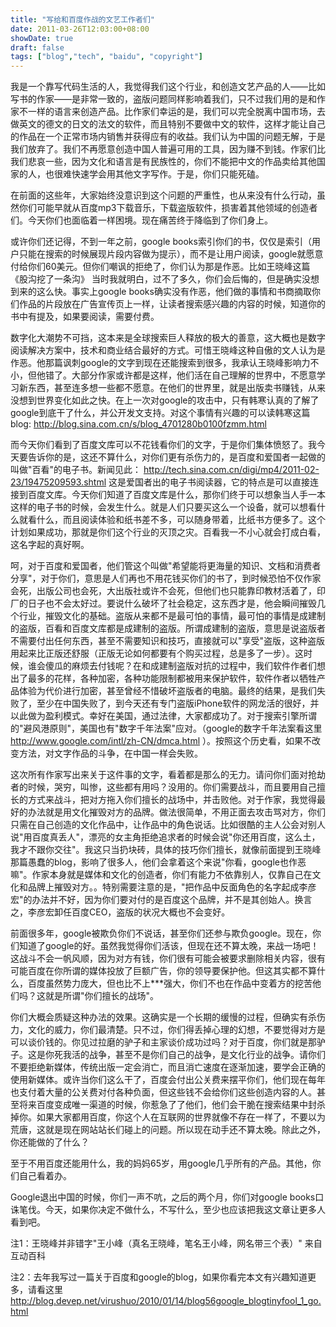 ```yaml
---
title: "写给和百度作战的文艺工作者们"
date: 2011-03-26T12:03:00+08:00
showDate: true
draft: false
tags: ["blog","tech", "baidu", "copyright"]
---
```


我是一个靠写代码生活的人，我觉得我们这个行业，和创造文艺产品的人——比如写书的作家——是非常一致的，盗版问题同样影响着我们，只不过我们用的是和作家不一样的语言来创造产品。比作家们幸运的是，我们可以完全脱离中国市场，去做英文的德文的日文的法文的软件，而且特别不要做中文的软件，这样才能让自己的作品在一个正常市场内销售并获得应有的收益。我们认为中国的问题无解，于是我们放弃了。我们不再愿意创造中国人普遍可用的工具，因为赚不到钱。作家们比我们悲哀一些，因为文化和语言是有民族性的，你们不能把中文的作品卖给其他国家的人，也很难快速学会用其他文字写作。于是，你们只能死磕。

在前面的这些年，大家始终没意识到这个问题的严重性，也从来没有什么行动，虽然你们可能早就从百度mp3下载音乐，下载盗版软件，损害着其他领域的创造者们。今天你们也面临着一样困境。现在痛苦终于降临到了你们身上。

或许你们还记得，不到一年之前，google books索引你们的书，仅仅是索引（用户只能在搜索的时候展现片段内容做为提示），而不是让用户阅读，google就愿意付给你们60美元。但你们嘲讽的拒绝了，你们认为那是作恶。比如王晓峰这篇 《股沟挖了一条沟》 当时我就明白，过不了多久，你们会后悔的，但是确实没想到来的这么快。事实上google books确实没有作恶，他们做的事情和书商摘取你们作品的片段放在广告宣传页上一样，让读者搜索感兴趣的内容的时候，知道你的书中有提及，如果要阅读，需要付费。

数字化大潮势不可挡，这本来是全球搜索巨人释放的极大的善意，这大概也是数字阅读解决方案中，技术和商业结合最好的方式。可惜王晓峰这种自傲的文人认为是作恶。他那篇讽刺google的文字到现在还能搜索到很多，我承认王晓峰影响力不小，但他错了。大部分作家或许都是这样，他们活在自己理解的世界中，不愿意学习新东西，甚至连多想一些都不愿意。在他们的世界里，就是出版卖书赚钱，从来没想到世界变化如此之快。在上一次对google的攻击中，只有韩寒认真的了解了google到底干了什么，并公开发文支持。对这个事情有兴趣的可以读韩寒这篇blog: http://blog.sina.com.cn/s/blog_4701280b0100fzmm.html

而今天你们看到了百度文库可以不花钱看你们的文字，于是你们集体愤怒了。我今天要告诉你的是，这还不算什么，对你们更有杀伤力的，是百度和爱国者一起做的叫做"百看"的电子书。新闻见此： http://tech.sina.com.cn/digi/mp4/2011-02-23/19475209593.shtml 这是爱国者出的电子书阅读器，它的特点是可以直接连接到百度文库。今天你们知道了百度文库是什么，那你们终于可以想象当人手一本这样的电子书的时候，会发生什么。就是人们只要买这么一个设备，就可以想看什么就看什么，而且阅读体验和纸书差不多，可以随身带着，比纸书方便多了。这个计划如果成功，那就是你们这个行业的灭顶之灾。百看我一不小心就会打成白看，这名字起的真好啊。

呵，对于百度和爱国者，他们管这个叫做"希望能将更海量的知识、文档和消费者分享"，对于你们，意思是人们再也不用花钱买你们的书了，到时候恐怕不仅作家会死，出版公司也会死，大出版社或许不会死，但他们也只能靠印教材活着了，印厂的日子也不会太好过。要说什么破坏了社会稳定，这东西才是，他会瞬间摧毁几个行业，摧毁文化的基础。盗版从来都不是最可怕的事情，最可怕的事情是成建制的盗版，百看和百度文库都是成建制的盗版。所谓成建制的盗版，意思是说盗版者不需要付出任何东西，甚至不需要知识和技巧，直接就可以"享受"盗版，这种盗版用起来比正版还舒服（正版无论如何都要有个购买过程，总是多了一步）。这时候，谁会傻瓜的麻烦去付钱呢？在和成建制盗版对抗的过程中，我们软件作者们想出了最多的花样，各种加密，各种功能限制都被用来保护软件，软件作者以牺牲产品体验为代价进行加密，甚至曾经不惜破坏盗版者的电脑。最终的结果，是我们失败了，至少在中国失败了，到今天还有专门盗版iPhone软件的网龙活的很好，并以此做为盈利模式。幸好在美国，通过法律，大家都成功了。对于搜索引擎所谓的"避风港原则"，美国也有"数字千年法案"应对。（google的数字千年法案看这里 http://www.google.com/intl/zh-CN/dmca.html ）。按照这个历史看，如果不改变方法，对文字作品的斗争，在中国一样会失败。

这次所有作家写出来关于这件事的文字，看着都是那么的无力。请问你们面对抢劫者的时候，哭穷，叫惨，这些都有用吗？没用的。你们需要战斗，而且要用自己擅长的方式来战斗，把对方拖入你们擅长的战场中，并击败他。对于作家，我觉得最好的办法就是用文化摧毁对方的品牌。做法很简单，不用正面去攻击骂对方，你们只需在自己创造的文化作品中，让作品中的角色说话。比如很酷的主人公会对别人说"用百度真丢人"，漂亮的女主角拒绝追求者的时候会说"你还用百度，这么土，我才不跟你交往"。我这只当扔块砖，具体的技巧你们擅长，就像前面提到王晓峰那篇愚蠢的blog，影响了很多人，他们会拿着这个来说"你看，google也作恶嘛"。作家本身就是媒体和文化的创造者，你们有能力不依靠别人，仅靠自己在文化和品牌上摧毁对方。。特别需要注意的是，"把作品中反面角色的名字起成李彦宏"的办法并不好，因为你们要对付的是百度这个品牌，并不是其创始人。换言之，李彦宏卸任百度CEO，盗版的状况大概也不会变好。

前面很多年，google被欺负你们不说话，甚至你们还参与欺负google。现在，你们知道了google的好。虽然我觉得你们活该，但现在还不算太晚，来战一场吧！这战斗不会一帆风顺，因为对方有钱，你们很有可能会被要求删除相关内容，很有可能百度在你所谓的媒体投放了巨额广告，你的领导要保护他。但这其实都不算什么，百度虽然势力庞大，但也比不上***强大，你们不也在作品中变着方的挖苦他们吗？这就是所谓"你们擅长的战场"。

你们大概会质疑这种办法的效果。这确实是一个长期的缓慢的过程，但确实有杀伤力，文化的威力，你们最清楚。只不过，你们得丢掉心理的幻想，不要觉得对方是可以谈价钱的。你见过拉磨的驴子和主家谈价成功过吗？对于百度，你们就是那驴子。这是你死我活的战争，甚至不是你们自己的战争，是文化行业的战争。请你们不要拒绝新媒体，传统出版一定会消亡，而且消亡速度在逐渐加速，要学会正确的使用新媒体。或许当你们这么干了，百度会付出公关费来摆平你们，他们现在每年也支付着大量的公关费对付各种负面，但这些钱不会给你们这些创造内容的人。甚至将来百度变成唯一渠道的时候，你惹急了了他们，他们会干脆在搜索结果中封杀掉你。如果大家都用百度，你这个人在互联网的世界就像不存在一样了，不要以为荒唐，这就是现在网站站长们碰上的问题。所以现在动手还不算太晚。除此之外，你还能做的了什么？

至于不用百度还能用什么，我的妈妈65岁，用google几乎所有的产品。其他，你们自己看着办。

Google退出中国的时候，你们一声不吭，之后的两个月，你们对google books口诛笔伐。今天，如果你决定不做什么，不写什么，至少也应该把我这文章让更多人看到吧。

注1：王晓峰并非错字"王小峰（真名王晓峰，笔名王小峰，网名带三个表）" 来自互动百科

注2：去年我写过一篇关于百度和google的blog，如果你看完本文有兴趣知道更多，请看这里 http://blog.devep.net/virushuo/2010/01/14/blog56google_blogtinyfool_1_go.html
